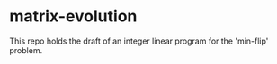 # matrix-evolution

This repo holds the draft of an integer linear program for the 'min-flip' problem. 